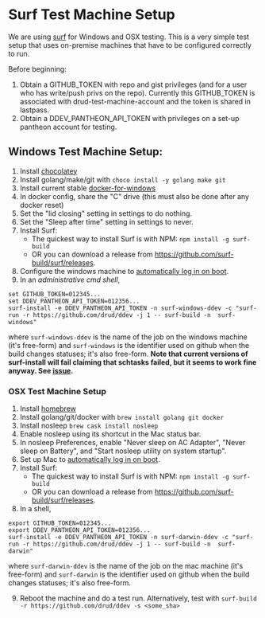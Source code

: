 <h1>Surf Test Machine Setup</h1>

We are using [surf](https://github.com/surf-build/surf) for Windows and OSX testing. This is a very simple test setup that uses on-premise machines that have to be configured correctly to run.

Before beginning:
1. Obtain a GITHUB_TOKEN with repo and gist privileges (and for a user who has write/push privs on the repo). Currently this GITHUB_TOKEN is associated with drud-test-machine-account and the token is shared in lastpass.
2. Obtain a DDEV_PANTHEON_API_TOKEN with privileges on a set-up pantheon account for testing.

## Windows Test Machine Setup:

1. Install [chocolatey](https://chocolatey.org/)
2. Install golang/make/git with `choco install -y golang make git`
3. Install current stable [docker-for-windows](https://docs.docker.com/docker-for-windows/install/#download-docker-for-windows)
4. In docker config, share the "C" drive  (this must also be done after any docker reset)
5. Set the "lid closing" setting in settings to do nothing.
6. Set the "Sleep after time" setting in settings to never.
7. Install Surf:
    - The quickest way to install Surf is with NPM:
    `npm install -g surf-build`
    - OR you can download a release from https://github.com/surf-build/surf/releases.
8. Configure the windows machine to [automatically log in on boot](https://www.howtogeek.com/112919/how-to-make-your-windows-8-computer-logon-automatically/). 
9. In an *administrative cmd shell*, 
```
set GITHUB_TOKEN=012345...
set DDEV_PANTHEON_API_TOKEN=012356...
surf-install -e DDEV_PANTHEON_API_TOKEN -n surf-windows-ddev -c "surf-run -r https://github.com/drud/ddev -j 1 -- surf-build -n  surf-windows"

```
where `surf-windows-ddev` is the name of the job on the windows machine (it's free-form) and `surf-windows` is the identifier used on github when the build changes statuses; it's also free-form. **Note that current versions of surf-install will fail claiming that schtasks failed, but it seems to work fine anyway. See [issue](https://github.com/surf-build/surf/issues/64).**

### OSX Test Machine Setup

1. Install [homebrew](https://brew.sh/)
2. Install golang/git/docker with `brew install golang git docker`
3. Install nosleep `brew cask install nosleep`
4. Enable nosleep using its shortcut in the Mac status bar.
5. In nosleep Preferences, enable "Never sleep on AC Adapter", "Never sleep on Battery", and "Start nosleep utility on system startup".
6. Set up Mac to [automatically log in on boot](https://support.apple.com/en-us/HT201476). 
7. Install Surf:
    - The quickest way to install Surf is with NPM:
    `npm install -g surf-build`
    - OR you can download a release from https://github.com/surf-build/surf/releases.
8. In a shell, 
```
export GITHUB_TOKEN=012345...
export DDEV_PANTHEON_API_TOKEN=012356...
surf-install -e DDEV_PANTHEON_API_TOKEN -n surf-darwin-ddev -c "surf-run -r https://github.com/drud/ddev -j 1 -- surf-build -n  surf-darwin"
```
where `surf-darwin-ddev` is the name of the job on the mac machine (it's free-form) and `surf-darwin` is the identifier used on github when the build changes statuses; it's also free-form.

9. Reboot the machine and do a test run. Alternatively, test with `surf-build -r https://github.com/drud/ddev -s <some_sha>`